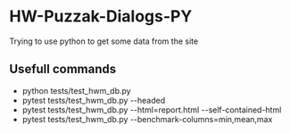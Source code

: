 # HW-Puzzak-Dialogs-PY
Trying to use python to get some data from the site

## Usefull commands
* python tests/test_hwm_db.py
* pytest tests/test_hwm_db.py --headed
* pytest tests/test_hwm_db.py --html=report.html --self-contained-html
* pytest tests/test_hwm_db.py --benchmark-columns=min,mean,max
